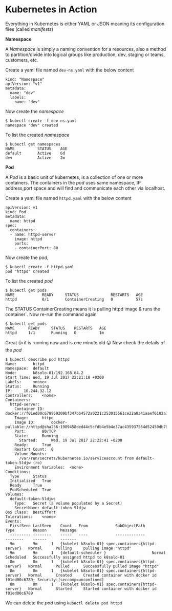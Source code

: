 # Kubernetes in Action

Everything in Kubernetes is either YAML or JSON meaning its configuration files (called *manifests*)

**Namespace**

A *Namespace* is simply a naming convention for a resources, also a method to partition/divide into logical groups like production, dev, staging or teams, customers, etc.

Create a yaml file named `dev-ns.yaml` with the below content
```
kind: "Namespace"
apiVersion: "v1"
metadata:
  name: "dev"
  labels:
    name: "dev"
```
Now create the *namespace* 
```
$ kubectl create -f dev-ns.yaml
namespace "dev" created
```
To list the created *namespace*
```
$ kubectl get namespaces
NAME          STATUS    AGE
default       Active    6d
dev           Active    2m
```

**Pod**

A *Pod* is a basic unit of kubernetes, is a collection of one or more containers. The containers in the *pod* uses same namespace, IP address,port space and will find and communicate each other via localhost.

Create a yaml file named `httpd.yaml` with the below content
```
apiVersion: v1
kind: Pod
metadata:
  name: httpd
spec:
  containers:
  - name: httpd-server
    image: httpd
    ports:
    - containerPort: 80
```
Now create the *pod*,
```
$ kubectl create -f httpd.yaml
pod "httpd" created
```
To list the created *pod*
```
$ kubectl get pods
NAME            READY     STATUS              RESTARTS   AGE
httpd           0/1       ContainerCreating   0          57s
```
The STATUS ContainerCreating means  it is pulling httpd image & runs the container`. Now re-run the command again
```
$ kubectl get pods
NAME      READY     STATUS    RESTARTS   AGE
httpd     1/1       Running   0          1m
```
Great :+1: it is running now and is one minute old :open_mouth:
Now check the details of the *pod*
```
$ kubectl describe pod httpd
Name:		httpd
Namespace:	default
Node:		k8solo-01/192.168.64.2
Start Time:	Wed, 19 Jul 2017 22:21:18 +0200
Labels:		<none>
Status:		Running
IP:		10.244.32.12
Controllers:	<none>
Containers:
  httpd-server:
    Container ID:	docker://f01ed00c678959209bf347bb4572a0221c253015561ce22a8a41aaef6102a730
    Image:		httpd
    Image ID:		docker-pullable://httpd@sha256:1989458ded44c5cfdb4e5b4e37ac435937564d52450db79c972b1b59dda0c7db
    Port:		80/TCP
    State:		Running
      Started:		Wed, 19 Jul 2017 22:22:41 +0200
    Ready:		True
    Restart Count:	0
    Volume Mounts:
      /var/run/secrets/kubernetes.io/serviceaccount from default-token-5ldjw (ro)
    Environment Variables:	<none>
Conditions:
  Type		Status
  Initialized 	True
  Ready 	True
  PodScheduled 	True
Volumes:
  default-token-5ldjw:
    Type:	Secret (a volume populated by a Secret)
    SecretName:	default-token-5ldjw
QoS Class:	BestEffort
Tolerations:	<none>
Events:
  FirstSeen	LastSeen	Count	From			SubObjectPath			Type		Reason		Message
  ---------	--------	-----	----			-------------			--------	------		-------
  9m		9m		1	{kubelet k8solo-01}	spec.containers{httpd-server}	Normal		Pulling		pulling image "httpd"
  9m		9m		1	{default-scheduler }					Normal		Scheduled	Successfully assigned httpd to k8solo-01
  8m		8m		1	{kubelet k8solo-01}	spec.containers{httpd-server}	Normal		Pulled		Successfully pulled image "httpd"
  8m		8m		1	{kubelet k8solo-01}	spec.containers{httpd-server}	Normal		Created		Created container with docker id f01ed00c6789; Security:[seccomp=unconfined]
  8m		8m		1	{kubelet k8solo-01}	spec.containers{httpd-server}	Normal		Started		Started container with docker id f01ed00c6789
```
We can delete the *pod* using `kubectl delete pod httpd`

